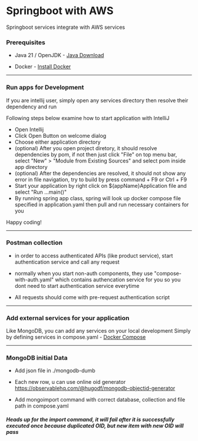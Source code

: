 # Springboot with AWS

Springboot services integrate with AWS services

### Prerequisites
- Java 21 / OpenJDK - [Java Download](https://www.oracle.com/java/technologies/downloads/)

- Docker - [Install Docker](https://docs.docker.com/engine/install/)

-----

### Run apps for Development

If you are intellij user, simply open any services directory then resolve their dependency and run 

Following steps below examine how to start application with IntelliJ

- Open Intellij
- Click Open Button on welcome dialog
- Choose either application directory
- (optional) After you open project diretory, it should resolve dependencies by pom, if not then just click "File" on top menu bar, select "New" > "Module from Existing Sources" and select pom inside app directory
- (optional) After the dependencies are resolved, it should not show any error in file navigation, try to build by press command + F9 or Ctrl + F9
- Start your application by right click on ${appName}Application file and select "Run ...main()"
- By running spring app class, spring will look up docker compose file specified in application.yaml then pull and run necessary containers for you

Happy coding!

-----

### Postman collection

- in order to access authenticated APIs (like product service), start authentication service and call any request

- normally when you start non-auth components, they use "compose-with-auth.yaml" which contains authencation service for you so you dont need to start authentication service everytime

- All requests should come with pre-request authentication script

-----

### Add external services for your application
Like MongoDB, you can add any services on your local development
Simply by defining services in compose.yaml - [Docker Compose](https://docs.docker.com/compose/gettingstarted/#step-2-define-services-in-a-compose-file)

-----

### MongoDB initial Data

- Add json file in ./mongodb-dumb

- Each new row, u can use online oid generator https://observablehq.com/@hugodf/mongodb-objectid-generator

- Add mongoimport command with correct database, collection and file path in compose.yaml

##### Heads up for the import command, it will fail after it is successfully executed once because duplicated OID, but new item with new OID will pass